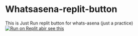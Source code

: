 # Whatsasena-replit-button

This is Just Run replit button for whats-asena (just a practice)
[![Run on Replit abir see this](https://camo.githubusercontent.com/b3ee861f85997a25b076a4bdc834b86150715075ee35572704c81c2604e0559c/68747470733a2f2f7265706c2e69742f62616467652f6769746875622f70686174696375737468696363792f57686174734173656e614475706c696361746564    )](  https://replit.com/@BilalKureshi/WhatsAsenaDuplicated?v=1  )   
